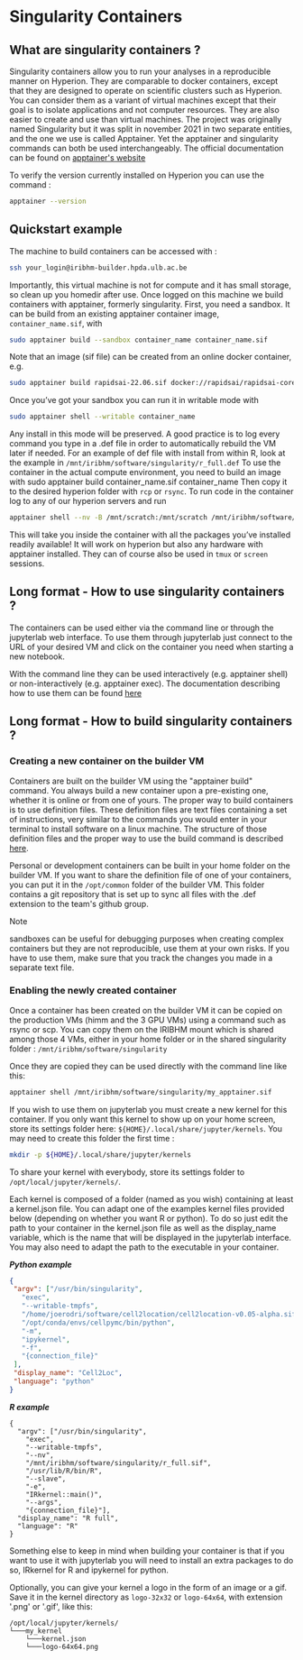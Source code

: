 # Singularity Containers  

## What are singularity containers ? 
Singularity containers allow you to run your analyses in a reproducible manner on Hyperion. They are comparable to docker containers, except that they are designed to operate on scientific clusters such as Hyperion. You can consider them as a variant of virtual machines except that their goal is to isolate applications and not computer resources. They are also easier to create and use than virtual machines. The project was originally named Singularity but it was split in november 2021 in two separate entities, and the one we use is called Apptainer. Yet the apptainer and singularity commands can both be used interchangeably. The official documentation can be found on [apptainer's website](https://apptainer.org/documentation/)

To verify the version currently installed on Hyperion you can use the command :
```bash
apptainer --version
```

## Quickstart example

The machine to build containers can be accessed with :
```bash
ssh your_login@iribhm-builder.hpda.ulb.ac.be
```
Importantly, this virtual machine is not for compute and it has small storage, so clean up you homedir after use.
Once logged on this machine we build containers with apptainer, formerly singularity.
First, you need a sandbox. It can be build from an existing apptainer container image, `container_name.sif`, with
```bash
sudo apptainer build --sandbox container_name container_name.sif
```
Note that an image (sif file) can be created from an online docker container, e.g.
```bash
sudo apptainer build rapidsai-22.06.sif docker://rapidsai/rapidsai-core:22.06-cuda11.5-runtime-ubuntu20.04-py3.9
```
Once you’ve got your sandbox you can run it in writable mode with
```bash
sudo apptainer shell --writable container_name
```
Any install in this mode will be preserved. A good practice is to log every command you type in a .def file in order to automatically rebuild the VM later if needed. For an example of def file with install from within R, look at the example in `/mnt/iribhm/software/singularity/r_full.def`
To use the container in the actual compute environment, you need to build an image with
sudo apptainer build container_name.sif container_name
Then copy it to the desired hyperion folder with `rcp` or `rsync`.
To run code in the container log to any of our hyperion servers and run
```bash
apptainer shell --nv -B /mnt/scratch:/mnt/scratch /mnt/iribhm/software/singularity/container_name.sif
```
This will take you inside the container with all the packages you’ve installed readily available! It will work on hyperion but also any hardware with apptainer installed. 
They can of course also be used in `tmux` or `screen` sessions.

## Long format - How to use singularity containers ?
The containers can be used either via the command line or through the jupyterlab web interface. To use them through jupyterlab just connect to the URL of your desired VM and click on the container you need when starting a new notebook.

With the command line they can be used interactively (e.g. apptainer shell) or non-interactively (e.g. apptainer exec). The documentation describing how to use them can be found [here](https://apptainer.org/docs/user/latest/quick_start.html#interacting-with-images)

## Long format - How to build singularity containers ?
### Creating a new container on the builder VM
Containers are built on the builder VM using the "apptainer build" command. You always build a new container upon a pre-existing one, whether it is online or from one of yours. The proper way to build containers is to use definition files. These definition files are text files containing a set of instructions, very similar to the commands you would enter in your terminal to install software on a linux machine. The structure of those definition files and the proper way to use the build command is described [here](https://apptainer.org/docs/user/latest/build_a_container.html).

Personal or development containers can be built in your home folder on the builder VM. If you want to share the definition file of one of your containers, you can put it in the `/opt/common` folder of the builder VM. This folder contains a git repository that is set up to sync all files with the .def extension to the team's github group.

>[!NOTE]
>sandboxes can be useful for debugging purposes when creating complex containers but they are not reproducible, use them at your own risks. If you have to use them, make sure that you track the changes you made in a separate text file.

### Enabling the newly created container
Once a container has been created on the builder VM it can be copied on the production VMs (himm and the 3 GPU VMs) using a command such as rsync or scp. You can copy them on the IRIBHM mount which is shared among those 4 VMs, either in your home folder or in the shared singularity folder : `/mnt/iribhm/software/singularity`

Once they are copied they can be used directly with the command line like this:
``` bash
apptainer shell /mnt/iribhm/software/singularity/my_apptainer.sif
```

 If you wish to use them on jupyterlab you must create a new kernel for this container. If you only want this kernel to show up on your home screen, store its settings folder here: `${HOME}/.local/share/jupyter/kernels`. You may need to create this folder the first time :
```bash
mkdir -p ${HOME}/.local/share/jupyter/kernels
```

To share your kernel with everybody, store its settings folder to `/opt/local/jupyter/kernels/`.

Each kernel is composed of a folder (named as you wish) containing at least a kernel.json file. You can adapt one of the examples kernel files provided below (depending on whether you want R or python). To do so just edit the path to your container in the kernel.json file as well as the display_name variable, which is the name that will be displayed in the jupyterlab interface. You may also need to adapt the path to the executable in your container. 

***Python example***
```json
{ 
 "argv": ["/usr/bin/singularity", 
   "exec", 
   "--writable-tmpfs", 
   "/home/joerodri/software/cell2location/cell2location-v0.05-alpha.sif", 
   "/opt/conda/envs/cellpymc/bin/python", 
   "-m", 
   "ipykernel", 
   "-f", 
   "{connection_file}" 
 ], 
 "display_name": "Cell2Loc",
 "language": "python"
}
```

***R example***
```
{
  "argv": ["/usr/bin/singularity",
    "exec",
    "--writable-tmpfs",
    "--nv",
    "/mnt/iribhm/software/singularity/r_full.sif",
    "/usr/lib/R/bin/R",
    "--slave",
    "-e",
    "IRkernel::main()",
    "--args",
    "{connection_file}"],
  "display_name": "R full",
  "language": "R"
}
```

Something else to keep in mind when building your container is that if you want to use it with jupyterlab you will need to install an extra packages to do so, IRkernel for R and ipykernel for python.

Optionally, you can give your kernel a logo in the form of an image or a gif. Save it in the kernel directory as `logo-32x32` or `logo-64x64`, with extension '.png' or '.gif', like this:
```
/opt/local/jupyter/kernels/  
└───my_kernel
    └───kernel.json
    └───logo-64x64.png
```